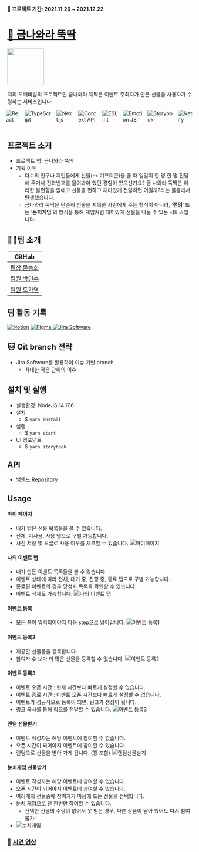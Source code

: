 #### :calendar: 프로젝트 기간: 2021.11.26 ~ 2021.12.22

# [🔗 금나와라 뚝딱](https://gold-dduck.netlify.app/)

<img src="https://i.imgur.com/mBsrYSY.png" height= '100px'/>

 저희 도깨비팀의 프로젝트인 금나와라 뚝딱은 이벤트 주최자가 만든 선물을 사용자가 수령하는 서비스입니다.

<div style="display: flex; justify-content: center">
<img alt="React" src ="https://img.shields.io/badge/React-61DAFB.svg?&style=for-the-badge&logo=React&logoColor=white"/> &emsp;
<img alt="TypeScript" src ="https://img.shields.io/badge/TypeScript-3178C6.svg?&style=for-the-badge&logo=TypeScript&logoColor=white"/> &emsp;
<img alt="Next.js"src="https://img.shields.io/badge/Next.js-000000.svg?&style=for-the-badge&logo=TypeScript&logoColor=white"/> &emsp;
<img alt="Context API" src ="https://img.shields.io/badge/Context API-4dd0e1.svg?&style=for-the-badge&logo=React&logoColor=white"/> &emsp;
<img alt="ESLint" src ="https://img.shields.io/badge/ESLint-4B32C3.svg?&style=for-the-badge&logo=ESLint&logoColor=white"/> &emsp;
<br>
<img alt="Emotion JS" src ="https://img.shields.io/badge/Emotion-af8eb5.svg?&style=for-the-badge&logo=Emotion JS&logoColor=white"/> &emsp;
<img alt="Storybook" src ="https://img.shields.io/badge/Storybook-FF4785.svg?&style=for-the-badge&logo=Storybook&logoColor=white"/> &emsp;
<img alt="Netlify" src ="https://img.shields.io/badge/Netlify-00C7B7.svg?&style=for-the-badge&logo=Netlify&logoColor=white"/>
</div>


<br>

## 프로젝트 소개
- 프로젝트 명: 금나와라 뚝딱
- 기획 이유
  - 다수의 친구나 지인들에게 선물(ex 기프티콘)을 줄 때 일일이 한 명 한 명 전달해 주거나 전화번호를 물어봐야 했던 경험이 있으신가요? 금 나와라 뚝딱은 이러한 불편함을 없애고 선물을 편하고 재미있게 전달하면 어떨까?라는 물음에서 탄생했습니다.
  - 금나와라 뚝딱은 단순히 선물을 지목한 사람에게 주는 형식이 아니라, ‘**랜덤**’ 또는 ‘**눈치게임**’의 방식을 통해 게임처럼 재미있게 선물을 나눌 수 있는 서비스입니다.
  
## 👨‍💻팀 소개
| GitHub | 
| -------- |
| [팀장 문승희](https://github.com/Muntari29)| 
| [팀원 박민수](https://github.com/minsu-zip)|
| [팀원 도가영](https://github.com/young-d)|

## 팀 활동 기록
<a href="https://www.notion.so/backend-devcourse/1-e7e56923feb7463ca64075a2163cd653"><img alt="Notion" src ="https://img.shields.io/badge/Notion-ffffff.svg?&style=for-the-badge&logo=Notion&logoColor=black"/></a>
<a href="https://www.figma.com/file/FBKXfPFNdaUBmJOHv91l9I/%EA%B8%88%EB%82%98%EC%99%80%EB%9D%BC-%EB%9A%9D%EB%94%B1?node-id=233%3A686">
<img alt="Figma" src ="https://img.shields.io/badge/Figma-F24E1E.svg?&style=for-the-badge&logo=Figma&logoColor=white"/> 
</a>
<a href="https://maenguin.atlassian.net/jira/software/c/projects/GD/boards/6/backlog?issueLimit=100">
<img alt="Jira Software" src ="https://img.shields.io/badge/Jira Software-0052CC.svg?&style=for-the-badge&logo=Jira Software&logoColor=white"/> 
</a>

## 🐱 Git branch 전략
- Jira Software를 활용하여 이슈 기반 branch
  - 최대한 작은 단위의 이슈 

## 설치 및 실행
- 실행환경: NodeJS 14.17.6
- 설치
  - $ ```yarn install```<br>
- 실행
  - $ ```yarn start```
- UI 컴포넌트
  - $ ```yarn storybook ```


## API
- [백엔드 Repository](https://github.com/prgrms-web-devcourse/Team_DOKEV_GOLDDDUCK_BE)

## Usage

#### 마이 페이지
- 내가 받은 선물 목록들을 볼 수 있습니다.
- 전체, 미사용, 사용 탭으로 구별 가능합니다.
- 사진 저장 및 토글로 사용 여부를 체크할 수 있습니다.
![마이페이지](https://i.imgur.com/d0KG3tN.gif)

#### 나의 이벤트 탭
- 내가 만든 이벤트 목록들을 볼 수 있습니다.
- 이벤트 상태에 따라 전체, 대기 중, 진행 중, 종료 탭으로 구별 가능합니다.
- 종료된 이벤트의 경우 당첨자 목록을 확인할 수 있습니다.
- 이벤트 삭제도 가능합니다.
![나의 이벤트 탭](https://user-images.githubusercontent.com/52727782/147095579-39ba15ee-6159-413e-9eb0-cfbcbf732dee.gif)

#### 이벤트 등록
- 모든 폼이 입력되어야지 다음 step으로 넘어갑니다.
![이벤트 등록1](https://i.imgur.com/ZsVf61J.gif)

#### 이벤트 등록2
- 제공할 선물들을 등록합니다.
- 참여자 수 보다 더 많은 선물을 등록할 수 없습니다.
![이벤트 등록2](https://i.imgur.com/68NfqJd.gif)

#### 이벤트 등록3
- 이벤트 오픈 시간 : 현재 시간보다 빠르게 설정할 수 없습니다.
- 이벤트 종료 시간 : 이벤트 오픈 시간보다 빠르게 설정할 수 없습니다.
- 이벤트가 성공적으로 등록이 되면, 링크가 생성이 됩니다.
- 링크 복사를 통해 링크를 전달할 수 있습니다.
![이벤트 등록3](https://i.imgur.com/ykL5kxc.gif)

#### 랜덤 선물받기
- 이벤트 작성자는 해당 이벤트에 참여할 수 없습니다.
- 오픈 시간이 되어야지 이벤트에 참여할 수 있습니다.
- 랜덤으로 선물을 받아 가게 됩니다. (꽝 포함)
![랜덤선물받기](https://user-images.githubusercontent.com/52727782/147095150-c2c81936-0841-4faa-ac92-59d207240c86.gif)

#### 눈치게임 선물받기
- 이벤트 작성자는 해당 이벤트에 참여할 수 없습니다.
- 오픈 시간이 되어야지 이벤트에 참여할 수 있습니다.
- 여러개의 선물중에 참여자가 마음에 드는 선물을 선택합니다.
- 눈치 게임으로 단 한번만 참여할 수 있습니다.
  - 선택한 선물의 수량이 없어서 못 받은 경우, 다른 상품이 남아 있어도 다시 참여 불가!
- ![눈치게임](https://user-images.githubusercontent.com/52727782/149651860-f7701283-658c-4766-a465-b9f7dd3bdb79.gif)

### 📃 [시연 영상](https://drive.google.com/file/d/1vDTEiCffnKVNp5GOowVuD8r9RS7-mGk1/view?usp=sharing)
